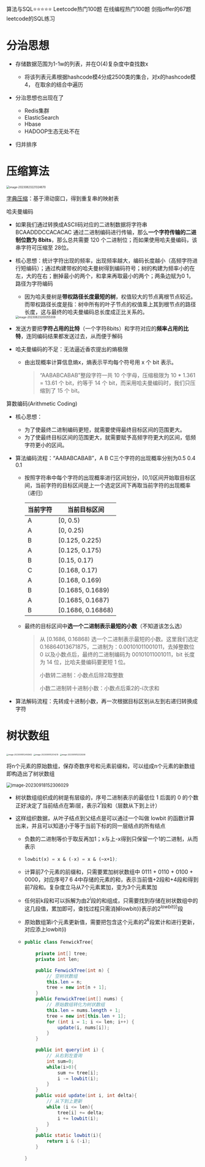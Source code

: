 算法与SQL⭐️⭐️⭐️⭐️⭐️
Leetcode热门100题
在线编程热门100题
剑指offer的67题
leetcode的SQL练习



# 分治思想

- 存储数据范围为1-1w的列表，并在O(4)复杂度中查找数x
  - 将该列表元素根据hashcode模4分成2500类的集合，对x的hashcode模4， 在取余的结合中遍历

- 分治思想也出现在了
  - Redis集群
  - ElasticSearch
  - Hbase
  - HADOOP生态无处不在

- 归并排序



# 压缩算法

<img src="assets/image-20230823221324670.png" alt="image-20230823221324670" style="zoom:50%;" />

[字典压缩](https://blog.csdn.net/qq_45637260/article/details/126639481?ops_request_misc=%257B%2522request%255Fid%2522%253A%2522169287457616800213032252%2522%252C%2522scm%2522%253A%252220140713.130102334.pc%255Fblog.%2522%257D&request_id=169287457616800213032252&biz_id=0&utm_medium=distribute.pc_search_result.none-task-blog-2~blog~first_rank_ecpm_v1~rank_v31_ecpm-1-126639481-null-null.268^v1^koosearch&utm_term=%E5%AE%9E%E7%8E%B0LZW%E5%AD%97%E5%85%B8%E5%8E%8B%E7%BC%A9%E7%AE%97%E6%B3%95&spm=1018.2226.3001.4450)：基于滑动窗口，得到重复串的映射表

哈夫曼编码

- 如果我们通过转换成ASCII码对应的二进制数据将字符串 BCAADDDCCACACAC 通过二进制编码进行传输，那么**一个字符传输的二进制位数为 8bits**，那么总共需要 120 个二进制位；而如果使用哈夫曼编码，该串字符可压缩至 28位。

- 核心思想：统计字符出现的频率，出现频率越大，编码长度越小（高频字符进行短编码）；通过构建带权的哈夫曼树得到编码符号；树的构建为频率小的在左，大的在右；删掉最小的两个，和拿来再取最小的两个；两条边赋为0 1，路径为字符编码

  - 因为哈夫曼树是**带权路径长度最短的树**，权值较大的节点离根节点较近。而带权路径长度是指：树中所有的叶子节点的权值乘上其到根节点的路径长度，这与最终的哈夫曼编码总长度成正比关系的。

  <img src="assets/image-20230823200055308.png" alt="image-20230823200055308" style="zoom:50%;" />

- 发送方要把**字符占用的比特**（一个字符8bits）和字符对应的**频率占用的比特**，连同编码结果都发送过去，从而便于解码

- 哈夫曼编码的不足：无法逼近香农提出的熵极限

  - 由出现概率计算信息熵x，熵表示平均每个符号用 x 个 bit 表示。

    > “AABABCABAB”整段字符一共 10 个字母，压缩极限为 10 * 1.361 = 13.61 个 bit，约等于 14 个 bit，而采用哈夫曼编码时，我们只压缩到了 15 个 bit。

算数编码(Arithmetic Coding)

- 核心思想：
  - 为了使最终二进制编码更短，就需要使得最终目标区间的范围更大。
  - 为了使最终目标区间的范围更大，就需要赋予高频字符更大的区间，低频字符更小的区间。

- 算法编码流程：“AABABCABAB”，A B C三个字符的出现概率分别为0.5 0.4 0.1

  - 按照字符串中每个字符的出现概率进行区间划分，[0,1)区间开始取目标区间，当前字符的目标区间是上一个选定区间下再取当前字符的出现概率（递归）

    | 当前字符 | 当前目标区间      |
    | -------- | ----------------- |
    | A        | [0, 0.5)          |
    | A        | [0, 0.25)         |
    | B        | [0.125, 0.225)    |
    | A        | [0.125, 0.175)    |
    | B        | [0.15, 0.17)      |
    | C        | [0.168, 0.17)     |
    | A        | [0.168, 0.169)    |
    | B        | [0.1685, 0.1689)  |
    | A        | [0.1685, 0.1687)  |
    | B        | [0.1686, 0.16868) |

  - 最终的目标区间中**选一个二进制表示最短的小数**（不知道该怎么选）

    > 从 [0.1686, 0.16868) 选一个二进制表示最短的小数。这里我们选定 0.16864013671875，二进制为：0.00101011001011，去掉整数位 0 以及小数点后，最终的二进制编码为 00101011001011，bit 长度为 14 位，比哈夫曼编码要更短 1 位。
    >
    > 小数转二进制：小数点后除2取整数
    >
    > 小数二进制转十进制小数：小数点后乘2的-i次求和

- 算法解码流程：先转成十进制小数，再一次根据目标区别从左到右递归转换成字符





# 树状数组

<img src="assets/image-20230918152456962.png" alt="image-20230918152456962" style="zoom:33%;" />

<img src="assets/image-20230918152514210.png" alt="image-20230918152514210" style="zoom:33%;" />

<img src="assets/image-20230918152529299.png" alt="image-20230918152529299" style="zoom:33%;" />

将n个元素的原始数组，保存奇数序号和元素前缀和，可以组成n个元素的新数组即构造出了树状数组

<img src="assets/image-20230918152306029.png" alt="image-20230918152306029" style="zoom: 80%;" />

- 树状数组组织成的树是有层级的，序号二进制表示的最低位 1 后面的 0 的个数正好决定了当前结点在第i层，表示$2^i$段和（层数从下到上计）

- 这样组织数据，从叶子结点到父结点是可以通过一个叫做 lowbit 的函数计算出来，并且可以知道小于等于当前下标的同一层结点的所有结点

  - 负数的二进制等价于取反再加1；x与上-x得到只保留一个1的二进制，从而表示

  - ```lisp
    lowbit(x) = x & (-x) = x & (~x+1);
    ```

  - 计算前7个元素的前缀和，只需要累加树状数组中 0111 + 0110 + 0100 + 0000，对应序号7 6 4中存储的元素的和，表示当前值+2段和+4段和得到前7段和。复杂度立马从7个元素累加，变为3个元素累加

  - 任何前k段和可以拆解为由$2^i$段的和组成，只需要找到存储在树状数组中的这几段值，累加即可，查找过程只需消掉lowbit(i)表示的$2^{lowbit(i)}$段

  - 原始数组第i个元素更新值，需要把包含这个元素的$2^k$段累计和进行更新，对应添上lowbit(i)

  - ```java
    public class FenwickTree{
        
    	private int[] tree;
        private int len;
    
        public FenwickTree(int n) {
            // 空树状数组
            this.len = n;
            tree = new int[n + 1];
        }
        public FenwickTree(int[] nums) {
            // 原始数组转化为树状数组
            this.len = nums.length + 1;
            tree = new int[this.len + 1];
            for (int i = 1; i <= len; i++) {
                update(i, nums[i]);
            }
    	}
    
        public int query(int i) {
            // 从右到左查询
            int sum=0;
            while(i>0){
                sum += tree[i];
                i -= lowbit(i);
            }
        }
        public void update(int i, int delta){	
            // 从下到上更新
            while (i <= len){
                tree[i] += delta;
                i += lowbit(i);
            }
        }
        public static lowbit(i){
            return i & (-i);
        }
        
    }
    
    ```
    
    
